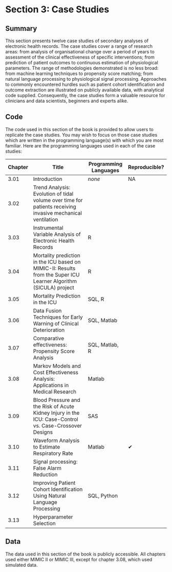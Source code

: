 # Section 3: Case Studies

## Summary

This section presents twelve case studies of secondary analyses of electronic health records. The case studies cover a range of research areas: from analysis of organisational change over a period of years to assessment of the clinical effectiveness of specific interventions; from prediction of patient outcomes to continuous estimation of physiological parameters. The range of methodologies demonstrated is no less broad: from machine learning techniques to propensity score matching; from natural language processing to physiological signal processing. Approaches to commonly encountered hurdles such as patient cohort identification and outcome extraction are illustrated on publicly available data, with analytical code supplied. Consequently, the case studies form a valuable resource for clinicians and data scientists, beginners and experts alike.

## Code

The code used in this section of the book is provided to allow users to replicate the case studies. You may wish to focus on those case studies which are written in the programming language(s) with which you are most familiar. Here are the programming languages used in each of the case studies:

| Chapter | Title | Programming Languages | Reproducible? |
|---|---|---|---|
| 3.01 | Introduction | *none* | NA |
| 3.02 | Trend Analysis: Evolution of tidal volume over time for patients receiving invasive mechanical ventilation |   |  |
| 3.03 | Instrumental Variable Analysis of Electronic Health Records | R |  |
| 3.04 | Mortality prediction in the ICU based on MIMIC-II: Results from the Super ICU Learner Algorithm (SICULA) project | R |  |
| 3.05 | Mortality Prediction in the ICU | SQL, R |  |
| 3.06 | Data Fusion Techniques for Early Warning of Clinical Deterioration | SQL, Matlab |  |
| 3.07 | Comparative effectiveness: Propensity Score Analysis | SQL, Matlab, R |  |
| 3.08 | Markov Models and Cost Effectiveness Analysis: Applications in Medical Research | Matlab |  |
| 3.09 | Blood Pressure and the Risk of Acute Kidney Injury in the ICU: Case-Control vs. Case-Crossover Designs | SAS |  |
| 3.10 | Waveform Analysis to Estimate Respiratory Rate | Matlab | &#10004; |
| 3.11 | Signal processing: False Alarm Reduction |   |  |
| 3.12 | Improving Patient Cohort Identification Using Natural Language Processing | SQL, Python |  |
| 3.13 | Hyperparameter Selection |   |  |

## Data

The data used in this section of the book is publicly accessible. All chapters used either MIMIC II or MIMIC III, except for chapter 3.08, which used simulated data.
